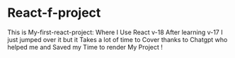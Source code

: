 # React-f-project
This is My-first-react-project: Where I Use React v-18 After learning v-17 I just jumped over it but it Takes a lot of time to Cover thanks to Chatgpt who helped me and Saved my Time to render My Project ! 
